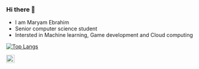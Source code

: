 ### Hi there 👋 
- I am Maryam Ebrahim
- Senior computer science student 
- Intersted in Machine learning, Game development and Cloud computing

[![Top Langs](https://github-readme-stats.vercel.app/api/top-langs/?username=Maryyyam2&layout=compact)](https://github.com/anuraghazra/github-readme-stats)

[<img align="left" alt="agyemangduahc | LinkedIn" width="22px" src="https://cdn.jsdelivr.net/npm/simple-icons@v3/icons/linkedin.svg" />][linkedin]

[linkedin]: https://www.linkedin.com/in/maryam-e-876b491b7/
[Google]: https://developers.google.com/profile/u/mrym
